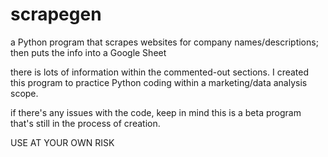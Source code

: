 # scrapegen
a Python program that scrapes websites for company names/descriptions; then puts the info into a Google Sheet

there is lots of information within the commented-out sections. I created this program to practice Python coding within a marketing/data analysis scope. 

if there's any issues with the code, keep in mind this is a beta program that's still in the process of creation. 

USE AT YOUR OWN RISK
